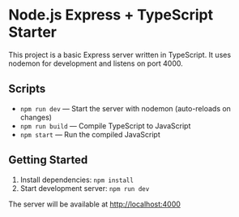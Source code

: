 # Node.js Express + TypeScript Starter

This project is a basic Express server written in TypeScript. It uses nodemon for development and listens on port 4000.

## Scripts
- `npm run dev` — Start the server with nodemon (auto-reloads on changes)
- `npm run build` — Compile TypeScript to JavaScript
- `npm start` — Run the compiled JavaScript

## Getting Started
1. Install dependencies: `npm install`
2. Start development server: `npm run dev`

The server will be available at [http://localhost:4000](http://localhost:4000)
